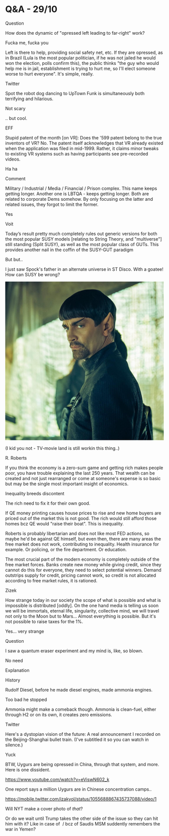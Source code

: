 # Q&A - 29/10

Question

How does the dynamic of "opressed left leading to far-right" work?

Fucka me, fucka you

Left is there to help, providing social safety net, etc. If they are opressed, as in Brazil (Lula is the most popular politician, if he was not jailed he would won the election, polls confirm this), the public thinks "the guy who would help me is in jail, establishment is trying to hurt me, so I'll elect someone worse to hurt everyone". It's simple, really.

Twitter

Spot the robot dog dancing to UpTown Funk is simultaneously both terrifying and hilarious.

Not scary

.. but cool.

EFF

Stupid patent of the month [on VR]: Does the '599 patent belong to the
true inventors of VR? No. The patent itself acknowledges that VR
already existed when the application was filed in mid-1999. Rather, it
claims minor tweaks to existing VR systems such as having participants
see pre-recorded videos.

Ha ha

Comment

Military / Industrial / Media / Financial / Prison complex. This name keeps getting longer. Another one is LBTQA - keeps getting longer. Both are related to corporate Dems somehow. By only focusing on the latter and related issues, they forgot to limit the former.

Yes

Voit

Today’s result pretty much completely rules out generic versions for both the most popular SUSY models [relating to String Theory, and "multiverse"] still standing (Split SUSY), as well as the most popular class of GUTs. This provides another nail in the coffin of the SUSY-GUT paradigm

But but..

I just saw Spock's father in an alternate universe in ST Disco. With a goatee! How can SUSY be wrong?

![](spockdad.jpg)

(I kid you not - TV-movie land is still workin this thing..)

R. Roberts

If you think the economy is a zero-sum game and getting rich makes people poor, you have trouble explaining the last 250 years. That wealth can be created and not just rearranged or come at someone's expense is so basic but may be the single most important insight of economics.

Inequality breeds discontent

The rich need to fix it for their own good.

If QE money printing causes house prices to rise and new home buyers are priced out of the market this is not good. The rich would still afford those homes bcz QE would "raise their boat". This is inequality.

Roberts is probably libertarian and does not like most FED actions, so maybe he'd be against QE himself, but even then, there are many areas the free market does not work, contributing to inequality. Health insurance for example. Or policing, or the fire department. Or education.

The most crucial part of the modern economy is completely outside of the free market forces. Banks create new money while giving credit, since they cannot do this for everyone, they need to select potential winners. Demand outstrips supply for credit, pricing cannot work, so credit is not allocated according to free market rules, it is rationed.

Zizek

How strange today in our society the scope of what is possible and what is impossible is distributed [oddly]. On the one hand media is telling us soon we will be immortals, eternal life, singularity, collective mind, we will travel not only to the Moon but to Mars... Almost everything is possible. But it's not possible to raise taxes for the 1%.

Yes... very strange

Question

I saw a quantum eraser experiment and my mind is, like, so blown.

No need

Explanation

History

Rudolf Diesel, before he made diesel engines, made ammonia engines.

Too bad he stopped

Ammonia might make a comeback though. Ammonia is clean-fuel, either through H2 or on its own, it creates zero emissions.

Twitter

Here's a dystopian vision of the future: A real announcement I recorded on the Beijing-Shanghai bullet train. (I've subtitled it so you can watch in silence.)

Yuck

BTW, Uygurs are being opressed in China, through that system, and
more. Here is one dissident.

https://www.youtube.com/watch?v=eViswN602_k

One report says a million Uygurs are in Chinese concentration camps..

https://mobile.twitter.com/izakyol/status/1055688867435737088/video/1

Will NYT make a cover photo of *that*?

Or do we wait until Trump takes the other side of the issue so they
can hit him with it? Like in case of  / bcz of Saudis MSM suddently
remembers the war in Yemen?

















